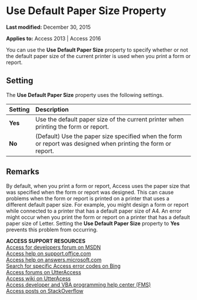 
# Use Default Paper Size Property

 **Last modified:** December 30, 2015

**Applies to:** Access 2013 | Access 2016

You can use the  **Use Default Paper Size** property to specify whether or not the default paper size of the current printer is used when you print a form or report.


## Setting

The  **Use Default Paper Size** property uses the following settings.



|**Setting**|**Description**|
|:-----|:-----|
|**Yes**|Use the default paper size of the current printer when printing the form or report.|
|**No**|(Default) Use the paper size specified when the form or report was designed when printing the form or report.|

## Remarks

By default, when you print a form or report, Access uses the paper size that was specified when the form or report was designed. This can cause problems when the form or report is printed on a printer that uses a different default paper size. For example, you might design a form or report while connected to a printer that has a default paper size of A4. An error might occur when you print the form or report on a printer that has a default paper size of Letter. Setting the  **Use Default Paper Size** property to **Yes** prevents this problem from occurring.

 **ACCESS SUPPORT RESOURCES**<br>
[Access for developers forum on MSDN](https://social.msdn.microsoft.com/Forums/office/en-US/home?forum=accessdev)<br>
[Access help on support.office.com](https://support.office.com/search/results?query=Access)<br>
[Access help on answers.microsoft.com](http://answers.microsoft.com/en-us/office/forum/access?page=1&;tab=question&;status=all&;auth=1)<br>
[Search for specific Access error codes on Bing](http://www.bing.com/)<br>
[Access forums on UtterAccess](http://www.utteraccess.com/forum/index.php?act=idx)<br>
[Access wiki on UtterAcess](http://www.utteraccess.com/forum/index.php?act=idx)<br>
[Access developer and VBA programming help center (FMS)](http://www.fmsinc.com/MicrosoftAccess/developer/)<br>
[Access posts on StackOverflow](http://stackoverflow.com/questions/tagged/ms-access)
